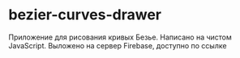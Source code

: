 # bezier-curves-drawer
Приложение для рисования кривых Безье. Написано на чистом JavaScript. Выложено на сервер Firebase, доступно по ссылке 
